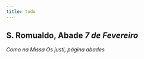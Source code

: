 ```yaml
---
title: todo
---
```

<h2 class="text-center">S. Romualdo, Abade <em>7 de Fevereiro</em></h2>

<em>Como na Missa Os justi, página abades</em>